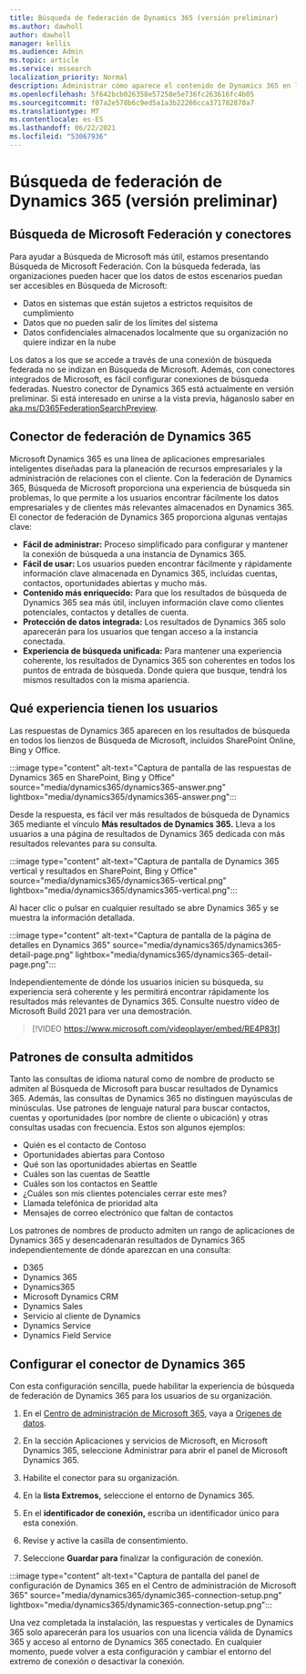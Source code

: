 ```yaml
---
title: Búsqueda de federación de Dynamics 365 (versión preliminar)
ms.author: dawholl
author: dawholl
manager: kellis
ms.audience: Admin
ms.topic: article
ms.service: mssearch
localization_priority: Normal
description: Administrar cómo aparece el contenido de Dynamics 365 en los resultados de búsqueda
ms.openlocfilehash: 5f642bcb026358e57258e5e736fc263616fc4b05
ms.sourcegitcommit: f07a2e578b6c9ed5a1a3b22266cca371782870a7
ms.translationtype: MT
ms.contentlocale: es-ES
ms.lasthandoff: 06/22/2021
ms.locfileid: "53067936"
---
```

# <a name="dynamics-365-federation-search-preview"></a>Búsqueda de federación de Dynamics 365 (versión preliminar)

## <a name="microsoft-search-federation-and-connectors"></a>Búsqueda de Microsoft Federación y conectores

Para ayudar a Búsqueda de Microsoft más útil, estamos presentando Búsqueda de Microsoft Federación. Con la búsqueda federada, las organizaciones pueden hacer que los datos de estos escenarios puedan ser accesibles en Búsqueda de Microsoft:

* Datos en sistemas que están sujetos a estrictos requisitos de cumplimiento
* Datos que no pueden salir de los límites del sistema
* Datos confidenciales almacenados localmente que su organización no quiere indizar en la nube

Los datos a los que se accede a través de una conexión de búsqueda federada no se indizan en Búsqueda de Microsoft. Además, con conectores integrados de Microsoft, es fácil configurar conexiones de búsqueda federadas. Nuestro conector de Dynamics 365 está actualmente en versión preliminar. Si está interesado en unirse a la vista previa, háganoslo saber en [aka.ms/D365FederationSearchPreview](https://aka.ms/D365FederationSearchPreview).

## <a name="dynamics-365-federation-connector"></a>Conector de federación de Dynamics 365

Microsoft Dynamics 365 es una línea de aplicaciones empresariales inteligentes diseñadas para la planeación de recursos empresariales y la administración de relaciones con el cliente. Con la federación de Dynamics 365, Búsqueda de Microsoft proporciona una experiencia de búsqueda sin problemas, lo que permite a los usuarios encontrar fácilmente los datos empresariales y de clientes más relevantes almacenados en Dynamics 365. El conector de federación de Dynamics 365 proporciona algunas ventajas clave:

* **Fácil de administrar:** Proceso simplificado para configurar y mantener la conexión de búsqueda a una instancia de Dynamics 365.
* **Fácil de usar:** Los usuarios pueden encontrar fácilmente y rápidamente información clave almacenada en Dynamics 365, incluidas cuentas, contactos, oportunidades abiertas y mucho más.
* **Contenido más enriquecido:** Para que los resultados de búsqueda de Dynamics 365 sea más útil, incluyen información clave como clientes potenciales, contactos y detalles de cuenta.
* **Protección de datos integrada:** Los resultados de Dynamics 365 solo aparecerán para los usuarios que tengan acceso a la instancia conectada.
* **Experiencia de búsqueda unificada:** Para mantener una experiencia coherente, los resultados de Dynamics 365 son coherentes en todos los puntos de entrada de búsqueda. Donde quiera que busque, tendrá los mismos resultados con la misma apariencia.

## <a name="what-users-experience"></a>Qué experiencia tienen los usuarios

Las respuestas de Dynamics 365 aparecen en los resultados de búsqueda en todos los lienzos de Búsqueda de Microsoft, incluidos SharePoint Online, Bing y Office.

:::image type="content" alt-text="Captura de pantalla de las respuestas de Dynamics 365 en SharePoint, Bing y Office" source="media/dynamics365/dynamics365-answer.png" lightbox="media/dynamics365/dynamics365-answer.png":::

Desde la respuesta, es fácil ver más resultados de búsqueda de Dynamics 365 mediante el vínculo **Más resultados de Dynamics 365.** Lleva a los usuarios a una página de resultados de Dynamics 365 dedicada con más resultados relevantes para su consulta.

:::image type="content" alt-text="Captura de pantalla de Dynamics 365 vertical y resultados en SharePoint, Bing y Office" source="media/dynamics365/dynamics365-vertical.png" lightbox="media/dynamics365/dynamics365-vertical.png":::

Al hacer clic o pulsar en cualquier resultado se abre Dynamics 365 y se muestra la información detallada.

:::image type="content" alt-text="Captura de pantalla de la página de detalles en Dynamics 365" source="media/dynamics365/dynamics365-detail-page.png" lightbox="media/dynamics365/dynamics365-detail-page.png":::

Independientemente de dónde los usuarios inicien su búsqueda, su experiencia será coherente y les permitirá encontrar rápidamente los resultados más relevantes de Dynamics 365. Consulte nuestro vídeo de Microsoft Build 2021 para ver una demostración.

> [!VIDEO https://www.microsoft.com/videoplayer/embed/RE4P83t]

## <a name="supported-query-patterns"></a>Patrones de consulta admitidos

Tanto las consultas de idioma natural como de nombre de producto se admiten al Búsqueda de Microsoft para buscar resultados de Dynamics 365. Además, las consultas de Dynamics 365 no distinguen mayúsculas de minúsculas. Use patrones de lenguaje natural para buscar contactos, cuentas y oportunidades (por nombre de cliente o ubicación) y otras consultas usadas con frecuencia. Estos son algunos ejemplos:

* Quién es el contacto de Contoso
* Oportunidades abiertas para Contoso
* Qué son las oportunidades abiertas en Seattle
* Cuáles son las cuentas de Seattle
* Cuáles son los contactos en Seattle
* ¿Cuáles son mis clientes potenciales cerrar este mes?
* Llamada telefónica de prioridad alta
* Mensajes de correo electrónico que faltan de contactos

Los patrones de nombres de producto admiten un rango de aplicaciones de Dynamics 365 y desencadenarán resultados de Dynamics 365 independientemente de dónde aparezcan en una consulta:

* D365
* Dynamics 365
* Dynamics365
* Microsoft Dynamics CRM
* Dynamics Sales
* Servicio al cliente de Dynamics
* Dynamics Service
* Dynamics Field Service

## <a name="configure-the-dynamics-365-connector"></a>Configurar el conector de Dynamics 365

Con esta configuración sencilla, puede habilitar la experiencia de búsqueda de federación de Dynamics 365 para los usuarios de su organización.

1. En el [Centro de administración de Microsoft 365](https://admin.microsoft.com), vaya a [Orígenes de datos](https://admin.microsoft.com/Adminportal/Home#/MicrosoftSearch/connectors).

2. En la sección Aplicaciones y servicios de Microsoft,  en Microsoft Dynamics 365, seleccione Administrar para abrir el panel de Microsoft Dynamics 365.

3. Habilite el conector para su organización.

4. En la **lista Extremos,** seleccione el entorno de Dynamics 365.

5. En el **identificador de conexión,** escriba un identificador único para esta conexión.

6. Revise y active la casilla de consentimiento.

7. Seleccione **Guardar para** finalizar la configuración de conexión.

:::image type="content" alt-text="Captura de pantalla del panel de configuración de Dynamics 365 en el Centro de administración de Microsoft 365" source="media/dynamics365/dynamic365-connection-setup.png" lightbox="media/dynamics365/dynamic365-connection-setup.png":::

Una vez completada la instalación, las respuestas y verticales de Dynamics 365 solo aparecerán para los usuarios con una licencia válida de Dynamics 365 y acceso al entorno de Dynamics 365 conectado. En cualquier momento, puede volver a esta configuración y cambiar el entorno del extremo de conexión o desactivar la conexión.
